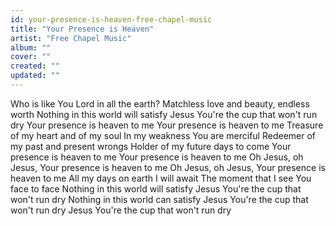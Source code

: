 ```yaml
---
id: your-presence-is-heaven-free-chapel-music
title: "Your Presence is Heaven"
artist: "Free Chapel Music"
album: ""
cover: ""
created: ""
updated: ""
---
```


Who is like You Lord in all the earth?
Matchless love and beauty, endless worth
Nothing in this world will satisfy
Jesus You're the cup that won't run dry
Your presence is heaven to me
Your presence is heaven to me
Treasure of my heart and of my soul
In my weakness You are merciful
Redeemer of my past and present wrongs
Holder of my future days to come
Your presence is heaven to me
Your presence is heaven to me
Oh Jesus, oh Jesus, Your presence is heaven to me
Oh Jesus, oh Jesus, Your presence is heaven to me
All my days on earth I will await
The moment that I see You face to face
Nothing in this world will satisfy
Jesus You're the cup that won't run dry
Nothing in this world can satisfy
Jesus You're the cup that won't run dry
Jesus You're the cup that won't run dry